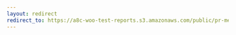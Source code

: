 ```yaml
---
layout: redirect
redirect_to: https://a8c-woo-test-reports.s3.amazonaws.com/public/pr-merge/40828/e2e/index.html
---
```

